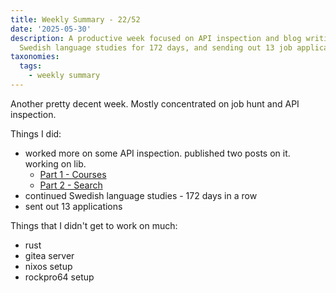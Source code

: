 ```yaml
---
title: Weekly Summary - 22/52
date: '2025-05-30'
description: A productive week focused on API inspection and blog writing, continuing
  Swedish language studies for 172 days, and sending out 13 job applications.
taxonomies:
  tags:
    - weekly summary
---
```


Another pretty decent week. Mostly concentrated on job hunt and API inspection.

Things I did:
- worked more on some API inspection. published two posts on it. working on lib.
  - [Part 1 - Courses](/blog/2025/reverse-engineering-udisc-api-part-1/)
  - [Part 2 - Search](/blog/2025/reverse-engineering-udisc-api-part-2/)
- continued Swedish language studies - 172 days in a row
- sent out 13 applications

Things that I didn't get to work on much:
- rust
- gitea server
- nixos setup
- rockpro64 setup

